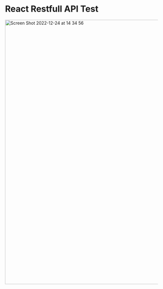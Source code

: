 # React Restfull API Test

<img width="871" alt="Screen Shot 2022-12-24 at 14 34 56" src="https://user-images.githubusercontent.com/25151124/209426125-85e7a92e-5239-4d02-96ef-7cc8c9ce11c8.png">
